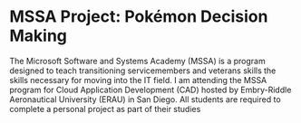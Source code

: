 # MSSA Project: Pokémon Decision Making
The Microsoft Software and Systems Academy (MSSA) is a program designed to teach transitioning servicemembers and veterans skills the skills necessary for moving into the IT field. I am attending the MSSA program for Cloud Application Development (CAD) hosted by Embry-Riddle Aeronautical University (ERAU) in San Diego. All students are required to complete a personal project as part of their studies 

<!--stackedit_data:
eyJoaXN0b3J5IjpbLTUwNjc0NTA2NSwtMTU0NTg0NzI3MCwtNj
M0NTY2MjcwXX0=
-->